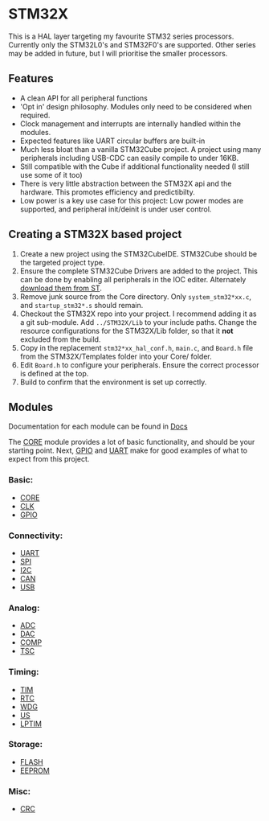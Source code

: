 # STM32X
This is a HAL layer targeting my favourite STM32 series processors.
Currently only the STM32L0's and STM32F0's are supported. Other series may be added in future, but I will prioritise the smaller processors.

## Features
* A clean API for all peripheral functions
* 'Opt in' design philosophy. Modules only need to be considered when required.
* Clock management and interrupts are internally handled within the modules.
* Expected features like UART circular buffers are built-in
* Much less bloat than a vanilla STM32Cube project. A project using many peripherals including USB-CDC can easily compile to under 16KB.
* Still compatible with the Cube if additional functionality needed (I still use some of it too)
* There is very little abstraction between the STM32X api and the hardware. This promotes efficiency and predictibilty.
* Low power is a key use case for this project: Low power modes are supported, and peripheral init/deinit is under user control.

## Creating a STM32X based project
1) Create a new project using the STM32CubeIDE. STM32Cube should be the targeted project type.
2) Ensure the complete STM32Cube Drivers are added to the project. This can be done by enabling all peripherals in the IOC editer. Alternately [download them from ST](https://www.st.com/en/ecosystems/stm32cube.html#products).
3) Remove junk source from the Core directory. Only `system_stm32*xx.c`, and `startup_stm32*.s` should remain.
4) Checkout the STM32X repo into your project. I recommend adding it as a git sub-module. Add `../STM32X/Lib` to your include paths. Change the resource configurations for the STM32X/Lib folder, so that it **not** excluded from the build.
5) Copy in the replacement `stm32*xx_hal_conf.h`, `main.c`, and `Board.h` file from the STM32X/Templates folder into your Core/ folder.
6) Edit `Board.h` to configure your peripherals. Ensure the correct processor is defined at the top.
7) Build to confirm that the environment is set up correctly.

## Modules

Documentation for each module can be found in [Docs](Docs/)

The [CORE](Docs/CORE.md) module provides a lot of basic functionality, and should be your starting point. Next, [GPIO](Docs/GPIO.md) and [UART](Docs/UART.md) make for good examples of what to expect from this project.


### Basic:
* [CORE](Docs/CORE.md)
* [CLK](Docs/CLK.md)
* [GPIO](Docs/GPIO.md)

### Connectivity:
* [UART](Docs/UART.md)
* [SPI](Docs/SPI.md)
* [I2C](Docs/I2C.md)
* [CAN](Docs/CAN.md)
* [USB](Docs/USB.md)

### Analog:
* [ADC](Docs/ADC.md)
* [DAC](Docs/DAC.md)
* [COMP](Docs/COMP.md)
* [TSC](Docs/TSC.md)

### Timing:
* [TIM](Docs/TIM.md)
* [RTC](Docs/RTC.md)
* [WDG](Docs/WDG.md)
* [US](Docs/US.md)
* [LPTIM](Docs/LPTIM.md)

### Storage:
* [FLASH](Docs/FLASH.md)
* [EEPROM](Docs/EEPROM.md)

### Misc:
* [CRC](Docs/CRC.md)

